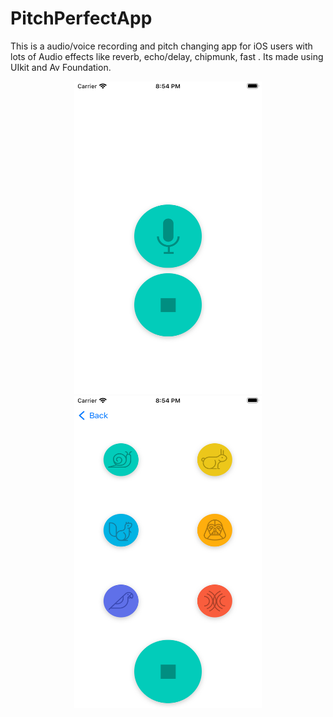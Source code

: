 # PitchPerfectApp
This is a audio/voice recording and pitch changing app for iOS users with lots of Audio effects like reverb, echo/delay, chipmunk, fast . Its made using UIkit  and Av Foundation.

<p align="center">
    <img src= "imagespitchperfect/img1.png" width =300 height =500>
    <img src= "imagespitchperfect/img2.png" width =300 height =500>
  
</p>
